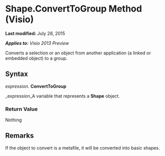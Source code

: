 
# Shape.ConvertToGroup Method (Visio)

 **Last modified:** July 28, 2015

 _**Applies to:** Visio 2013 Preview_

Converts a selection or an object from another application (a linked or embedded object) to a group.


## Syntax

 _expression_. **ConvertToGroup**

 _expression_A variable that represents a  **Shape** object.


### Return Value

Nothing


## Remarks

If the object to convert is a metafile, it will be converted into basic shapes.


